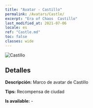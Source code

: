 ```yaml
---
title: "Avatar - Castillo"
permalink: /Avatars/Castle/
excerpt: "Era of Chaos  Castillo"
last_modified_at: 2021-07-06
locale: es
ref: "Castle.md"
toc: false
classes: wide
---
```

 ![Castillo](/images/a/avatarFrame_11.png)

## Detalles

 **Descripción:** Marco de avatar de Castillo 

 **Tips:** Recompensa de ciudad 

 **Is available:**  - 

